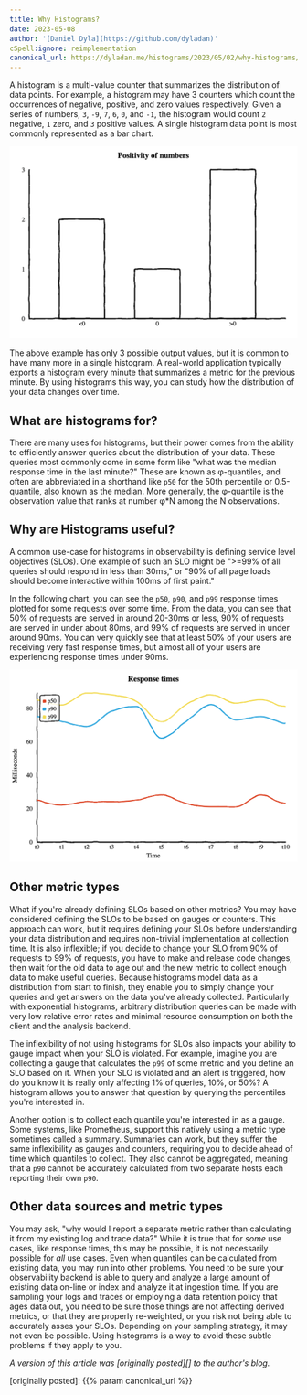 ```yaml
---
title: Why Histograms?
date: 2023-05-08
author: '[Daniel Dyla](https://github.com/dyladan)'
cSpell:ignore: reimplementation
canonical_url: https://dyladan.me/histograms/2023/05/02/why-histograms/
---
```


A histogram is a multi-value counter that summarizes the distribution of data
points. For example, a histogram may have 3 counters which count the occurrences
of negative, positive, and zero values respectively. Given a series of numbers,
`3`, `-9`, `7`, `6`, `0`, and `-1`, the histogram would count `2` negative, `1`
zero, and `3` positive values. A single histogram data point is most commonly
represented as a bar chart.

![histogram point as bar chart](hist-point.png "A single histogram point plotted as a bar chart with 3 buckets titled 'Positivity of numbers'. The first bucket shows negative numbers and has a height of 2. The second bucket shows zero values and has a height of 1. The third bucket shows positive values and has a height of 3.")

The above example has only 3 possible output values, but it is common to have
many more in a single histogram. A real-world application typically exports a
histogram every minute that summarizes a metric for the previous minute. By
using histograms this way, you can study how the distribution of your data
changes over time.

## What are histograms for?

There are many uses for histograms, but their power comes from the ability to
efficiently answer queries about the distribution of your data. These queries
most commonly come in some form like "what was the median response time in the
last minute?" These are known as φ-quantiles, and often are abbreviated in a
shorthand like `p50` for the 50th percentile or 0.5-quantile, also known as the
median. More generally, the φ-quantile is the observation value that ranks at
number φ\*N among the N observations.

## Why are Histograms useful?

A common use-case for histograms in observability is defining service level
objectives (SLOs). One example of such an SLO might be ">=99% of all queries
should respond in less than 30ms," or "90% of all page loads should become
interactive within 100ms of first paint."

In the following chart, you can see the `p50`, `p90`, and `p99` response times
plotted for some requests over some time. From the data, you can see that 50% of
requests are served in around 20-30ms or less, 90% of requests are served in
under about 80ms, and 99% of requests are served in under around 90ms. You can
very quickly see that at least 50% of your users are receiving very fast
response times, but almost all of your users are experiencing response times
under 90ms.

![p99, p90, and p50 plotted as lines](hist-lines.png "p99, p90, and p50 plotted as a line chart with title 'response times.' Time is on the x-axis and response times in milliseconds on the y-axis. p99 response times are around 80 milliseconds. p90 response times are between 60 and 80 milliseconds. p50 response times are between 20 and 30 milliseconds.")

## Other metric types

What if you're already defining SLOs based on other metrics? You may have
considered defining the SLOs to be based on gauges or counters. This approach
can work, but it requires defining your SLOs before understanding your data
distribution and requires non-trivial implementation at collection time. It is
also inflexible; if you decide to change your SLO from 90% of requests to 99% of
requests, you have to make and release code changes, then wait for the old data
to age out and the new metric to collect enough data to make useful queries.
Because histograms model data as a distribution from start to finish, they
enable you to simply change your queries and get answers on the data you've
already collected. Particularly with exponential histograms, arbitrary
distribution queries can be made with very low relative error rates and minimal
resource consumption on both the client and the analysis backend.

The inflexibility of not using histograms for SLOs also impacts your ability to
gauge impact when your SLO is violated. For example, imagine you are collecting
a gauge that calculates the `p99` of some metric and you define an SLO based on
it. When your SLO is violated and an alert is triggered, how do you know it is
really only affecting 1% of queries, 10%, or 50%? A histogram allows you to
answer that question by querying the percentiles you're interested in.

Another option is to collect each quantile you're interested in as a gauge. Some
systems, like Prometheus, support this natively using a metric type sometimes
called a summary. Summaries can work, but they suffer the same inflexibility as
gauges and counters, requiring you to decide ahead of time which quantiles to
collect. They also cannot be aggregated, meaning that a `p90` cannot be
accurately calculated from two separate hosts each reporting their own `p90`.

## Other data sources and metric types

You may ask, "why would I report a separate metric rather than calculating it
from my existing log and trace data?" While it is true that for _some_ use
cases, like response times, this may be possible, it is not necessarily possible
for _all_ use cases. Even when quantiles can be calculated from existing data,
you may run into other problems. You need to be sure your observability backend
is able to query and analyze a large amount of existing data on-line or index
and analyze it at ingestion time. If you are sampling your logs and traces or
employing a data retention policy that ages data out, you need to be sure those
things are not affecting derived metrics, or that they are properly re-weighted,
or you risk not being able to accurately asses your SLOs. Depending on your
sampling strategy, it may not even be possible. Using histograms is a way to
avoid these subtle problems if they apply to you.

_A version of this article was [originally posted][] to the author's blog._

[originally posted]: {{% param canonical_url %}}
